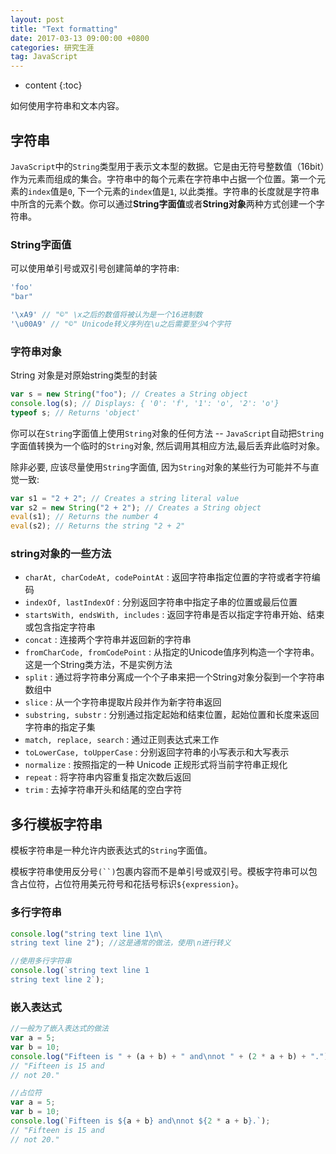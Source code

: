 ```yaml
---
layout: post
title: "Text formatting"
date: 2017-03-13 09:00:00 +0800 
categories: 研究生涯
tag: JavaScript
---
```

* content
{:toc}


如何使用字符串和文本内容。

<!-- more -->

## 字符串

`JavaScript`中的`String`类型用于表示文本型的数据。它是由无符号整数值（16bit）作为元素而组成的集合。字符串中的每个元素在字符串中占据一个位置。第一个元素的`index`值是`0`, 下一个元素的`index`值是`1`, 以此类推。字符串的长度就是字符串中所含的元素个数。你可以通过**String字面值**或者**String对象**两种方式创建一个字符串。

### String字面值

可以使用单引号或双引号创建简单的字符串:

```javascript
'foo'
"bar"

'\xA9' // "©" \x之后的数值将被认为是一个16进制数
'\u00A9' // "©" Unicode转义序列在\u之后需要至少4个字符
```

### 字符串对象

String 对象是对原始string类型的封装

```javascript
var s = new String("foo"); // Creates a String object
console.log(s); // Displays: { '0': 'f', '1': 'o', '2': 'o'}
typeof s; // Returns 'object'
```

你可以在`String`字面值上使用`String`对象的任何方法 -- `JavaScript`自动把`String`字面值转换为一个临时的`String`对象, 然后调用其相应方法,最后丢弃此临时对象。

除非必要, 应该尽量使用`String`字面值, 因为`String`对象的某些行为可能并不与直觉一致:

```javascript
var s1 = "2 + 2"; // Creates a string literal value
var s2 = new String("2 + 2"); // Creates a String object
eval(s1); // Returns the number 4
eval(s2); // Returns the string "2 + 2"
```

### string对象的一些方法

+ `charAt, charCodeAt, codePointAt` : 返回字符串指定位置的字符或者字符编码
+ `indexOf, lastIndexOf` : 分别返回字符串中指定子串的位置或最后位置
+ `startsWith, endsWith, includes` : 返回字符串是否以指定字符串开始、结束或包含指定字符串
+ `concat` : 连接两个字符串并返回新的字符串
+ `fromCharCode, fromCodePoint` : 从指定的Unicode值序列构造一个字符串。这是一个String类方法，不是实例方法
+ `split` : 通过将字符串分离成一个个子串来把一个String对象分裂到一个字符串数组中
+ `slice` : 从一个字符串提取片段并作为新字符串返回
+ `substring, substr` : 分别通过指定起始和结束位置，起始位置和长度来返回字符串的指定子集
+ `match, replace, search` : 通过正则表达式来工作
+ `toLowerCase, toUpperCase` : 分别返回字符串的小写表示和大写表示
+ `normalize` : 按照指定的一种 Unicode 正规形式将当前字符串正规化
+ `repeat` : 将字符串内容重复指定次数后返回
+ `trim` : 去掉字符串开头和结尾的空白字符

## 多行模板字符串

模板字符串是一种允许内嵌表达式的`String`字面值。

模板字符串使用反分号`(``)`包裹内容而不是单引号或双引号。模板字符串可以包含占位符，占位符用美元符号和花括号标识`${expression}`。

### 多行字符串

```javascript
console.log("string text line 1\n\
string text line 2"); //这是通常的做法，使用\n进行转义

//使用多行字符串
console.log(`string text line 1
string text line 2`);
```

### 嵌入表达式

```javascript
//一般为了嵌入表达式的做法
var a = 5;
var b = 10;
console.log("Fifteen is " + (a + b) + " and\nnot " + (2 * a + b) + ".");
// "Fifteen is 15 and
// not 20."

//占位符
var a = 5;
var b = 10;
console.log(`Fifteen is ${a + b} and\nnot ${2 * a + b}.`);
// "Fifteen is 15 and
// not 20."

```

